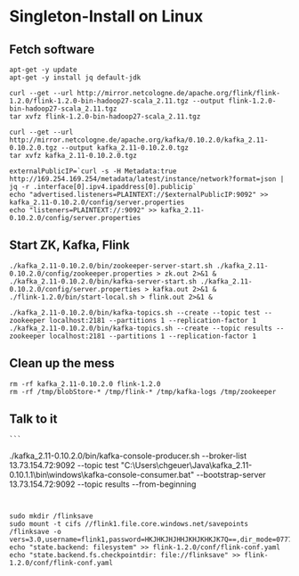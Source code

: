 # Singleton-Install on Linux

## Fetch software

```
apt-get -y update
apt-get -y install jq default-jdk

curl --get --url http://mirror.netcologne.de/apache.org/flink/flink-1.2.0/flink-1.2.0-bin-hadoop27-scala_2.11.tgz --output flink-1.2.0-bin-hadoop27-scala_2.11.tgz
tar xvfz flink-1.2.0-bin-hadoop27-scala_2.11.tgz

curl --get --url http://mirror.netcologne.de/apache.org/kafka/0.10.2.0/kafka_2.11-0.10.2.0.tgz --output kafka_2.11-0.10.2.0.tgz
tar xvfz kafka_2.11-0.10.2.0.tgz

externalPublicIP=`curl -s -H Metadata:true http://169.254.169.254/metadata/latest/instance/network?format=json | jq -r .interface[0].ipv4.ipaddress[0].publicip`
echo "advertised.listeners=PLAINTEXT://$externalPublicIP:9092" >> kafka_2.11-0.10.2.0/config/server.properties
echo "listeners=PLAINTEXT://:9092" >> kafka_2.11-0.10.2.0/config/server.properties
```

## Start ZK, Kafka, Flink

```
./kafka_2.11-0.10.2.0/bin/zookeeper-server-start.sh ./kafka_2.11-0.10.2.0/config/zookeeper.properties > zk.out 2>&1 &
./kafka_2.11-0.10.2.0/bin/kafka-server-start.sh ./kafka_2.11-0.10.2.0/config/server.properties > kafka.out 2>&1 &
./flink-1.2.0/bin/start-local.sh > flink.out 2>&1 &

./kafka_2.11-0.10.2.0/bin/kafka-topics.sh --create --topic test --zookeeper localhost:2181 --partitions 1 --replication-factor 1
./kafka_2.11-0.10.2.0/bin/kafka-topics.sh --create --topic results --zookeeper localhost:2181 --partitions 1 --replication-factor 1
```

## Clean up the mess

```
rm -rf kafka_2.11-0.10.2.0 flink-1.2.0
rm -rf /tmp/blobStore-* /tmp/flink-* /tmp/kafka-logs /tmp/zookeeper
```

## Talk to it

    ```
./kafka_2.11-0.10.2.0/bin/kafka-console-producer.sh --broker-list 13.73.154.72:9092 --topic test
"C:\Users\chgeuer\Java\kafka_2.11-0.10.1.1\bin\windows\kafka-console-consumer.bat" --bootstrap-server 13.73.154.72:9092 --topic results --from-beginning
```


sudo mkdir /flinksave
sudo mount -t cifs //flink1.file.core.windows.net/savepoints /flinksave -o vers=3.0,username=flink1,password=HKJHKJHJHHJKHJKHKJK7Q==,dir_mode=0777,file_mode=0777
echo "state.backend: filesystem" >> flink-1.2.0/conf/flink-conf.yaml
echo "state.backend.fs.checkpointdir: file://flinksave" >> flink-1.2.0/conf/flink-conf.yaml

